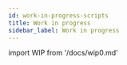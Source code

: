 ```yaml
---
id: work-in-progress-scripts
title: Work in progress
sidebar_label: Work in progress
---
```


import WIP from '/docs/wip0.md'

<WIP />